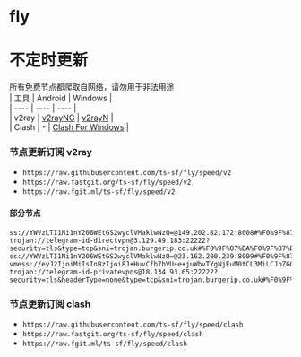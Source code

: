 # fly
# 不定时更新
所有免费节点都爬取自网络，请勿用于非法用途  
|  工具  | Android  | Windows  |  
|  ----  | ----   | ----  |  
| v2ray  | [v2rayNG](https://github.com/2dust/v2rayNG/releases) | [v2rayN](https://github.com/2dust/v2rayN/releases) |  
| Clash  | - | [Clash For Windows](https://github.com/2dust/clashN/releases) | 
  
### 节点更新订阅  v2ray
- `https://raw.githubusercontent.com/ts-sf/fly/speed/v2`  
- `https://raw.fastgit.org/ts-sf/fly/speed/v2`  
- `https://raw.fgit.ml/ts-sf/fly/speed/v2`  
#### 部分节点  
``` 
ss://YWVzLTI1Ni1nY206WEtGS2wyclVMaklwNzQ=@149.202.82.172:8008#%F0%9F%87%AB%F0%9F%87%B7FR%E6%B3%95%E5%9B%BD%201.8MB%2Fs
trojan://telegram-id-directvpn@3.129.49.183:22222?security=tls&type=tcp&sni=trojan.burgerip.co.uk#%F0%9F%87%BA%F0%9F%87%B8US%E7%BE%8E%E5%9B%BD3%20139.8MB%2Fs
ss://YWVzLTI1Ni1nY206WEtGS2wyclVMaklwNzQ=@23.162.200.239:8009#%F0%9F%87%BA%F0%9F%87%B8US%E7%BE%8E%E5%9B%BD4%201.9MB%2Fs
vmess://eyJ2IjoiMiIsInBzIjoi8J+HuvCfh7hVU+e+juWbvTYgNjEuM0tCL3MiLCJhZGQiOiIxNzIuNjcuMTg1LjY0IiwicG9ydCI6IjgwODAiLCJpZCI6ImI1NTFhYTIyLTIyYWYtMTFlZS1iOGQ4LWYyM2M5MzJlYjY4ZCIsImFpZCI6IjAiLCJzY3kiOiJhdXRvIiwibmV0Ijoid3MiLCJ0eXBlIjoibm9uZSIsImhvc3QiOiJvaWljdHcueXlkc2lpLmNvbSIsInBhdGgiOiIvIiwidGxzIjoiIiwic25pIjoiIiwidGVzdF9uYW1lIjoiVVPnvo7lm702In0=
trojan://telegram-id-privatevpns@18.134.93.65:22222?security=tls&headerType=none&type=tcp&sni=trojan.burgerip.co.uk#%F0%9F%87%BA%F0%9F%87%B8US%E7%BE%8E%E5%9B%BD7%2011.3MB%2Fs
```
### 节点更新订阅  clash
- `https://raw.githubusercontent.com/ts-sf/fly/speed/clash`  
- `https://raw.fastgit.org/ts-sf/fly/speed/clash`  
- `https://raw.fgit.ml/ts-sf/fly/speed/clash`  


